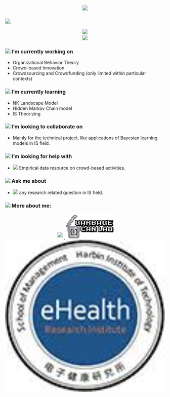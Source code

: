 <h1 align="center">
    <img src="https://readme-typing-svg.herokuapp.com/?lines=print(%22Hello%2C%20Friend!%22)&center=true&size=27">
</h1>

<!-- visitor stats -->
  <img src="https://visitor-badge.glitch.me/badge?page_id=sun0225SUN" /></div>

<!-- dynamic contribution figure -->
<div align="center"><img src="https://cdn.jsdelivr.net/gh/sun0225SUN/sun0225SUN/assets/github-contribution-grid-snake.svg" /></div>


<!-- GitHub数据统计 -->
<!-- <div align="center">
  <img height="137px" src="https://github-readme-stats.vercel.app/api?username=GrandJune&hide_title=true&hide_border=true&show_icons=trueline_height=21&text_color=000&icon_color=000&bg_color=0,ea6161,ffc64d,fffc4d,52fa5a&theme=graywhite" />
</div>
-->



</tr>
</table>

<!-- GitHub Activity Graph -->
<div align="center"><img src="https://activity-graph.herokuapp.com/graph?username=GrandJune&theme=react-dark" /></div>



### <img src="https://raw.githubusercontent.com/alexnaiman/alexnaiman/master/resources/PusheenCompute.gif" width="70px" /> I’m currently working on
- Organizational Behavior Theory
- Crowd-based Innovation
- Crowdsourcing and Crowdfunding (only limited within particular contexts)
### <img src="https://raw.githubusercontent.com/alexnaiman/alexnaiman/master/resources/Confused_Dog.gif" height="50px" /> I’m currently learning
- NK Landscape Model
- Hidden Markov Chain model
- IS Theorizing
### <img src="https://raw.githubusercontent.com/alexnaiman/alexnaiman/master/resources/pug_dance.gif" width="60px" /> I’m looking to collaborate on
- Mainly for the technical project, like applications of Bayesian learning models in IS field. 

### <img src="https://raw.githubusercontent.com/alexnaiman/alexnaiman/master/resources/cool_duck.gif" width="60px" /> I’m looking for help with
- <img src="https://raw.githubusercontent.com/alexnaiman/alexnaiman/master/resources/party_parrot.gif" height="35px" /> Empirical data resource on crowd-based activities.

### <img src="https://raw.githubusercontent.com/alexnaiman/alexnaiman/master/resources/question.png" width="50px" />  Ask me about
- <img src="https://raw.githubusercontent.com/alexnaiman/alexnaiman/master/resources/chat.gif" height="35px" /> any research related question in IS field.
### <img src="https://raw.githubusercontent.com/alexnaiman/alexnaiman/master/resources/bongocat.gif" width="50px" /> More about me: 
<p align="center">
  <a href="https://www.linkedin.com/in/junyi-li-018409105/">
    <img src="https://raw.githubusercontent.com/alexnaiman/alexnaiman/master/resources/linkedin.webp" height="35px" style="margin: 5px;" />
  </a>
  <a href="https://www.garbcan.com/team/junyi-li/">
    <img src="https://github.com/GrandJune/GrandJune/blob/main/assets/gclab-logo1.png">
  </a>
  <a href=" http://ehealth.hit.edu.cn/2018/0516/c9176a208116/page.htm">
    <img src="https://github.com/GrandJune/GrandJune/blob/main/assets/images.jpg" width=634 height=480>
  </a>
</p>
